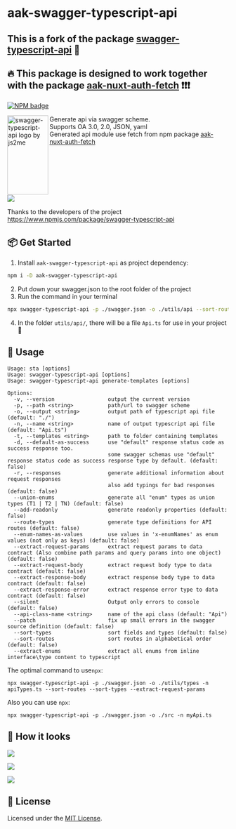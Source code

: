 # aak-swagger-typescript-api 
## This is a fork of the package [swagger-typescript-api](https://www.npmjs.com/package/swagger-typescript-api) 🔱

## 🔥 This package is designed to work together with the package [aak-nuxt-auth-fetch](https://www.npmjs.com/package/aak-nuxt-auth-fetch) ❗❗❗
 
[![NPM badge](https://img.shields.io/npm/v/aak-swagger-typescript-api.svg)](https://www.npmjs.com/package/aak-swagger-typescript-api) 

<img src="https://raw.githubusercontent.com/acacode/swagger-typescript-api/master/assets/swagger-typescript-api-logo.png" align="left"
     title="swagger-typescript-api logo by js2me" width="93" height="180">

Generate api via swagger scheme.  
Supports OA 3.0, 2.0, JSON, yaml  
Generated api module use fetch from npm package [aak-nuxt-auth-fetch](https://www.npmjs.com/package/aak-nuxt-auth-fetch)

<br>
<br>
<br>  
<br>  
<br>  

![](https://raw.githubusercontent.com/acacode/swagger-typescript-api/master/assets/components-converter-example.jpg)    

Thanks to the developers of the project https://www.npmjs.com/package/swagger-typescript-api

## 📦 Get Started

1. Install `aak-swagger-typescript-api` as project dependency:
```bash
npm i -D aak-swagger-typescript-api
```
2. Put down your swagger.json to the root folder of the project
3. Run the command in your terminal
```bash
npx swagger-typescript-api -p ./swagger.json -o ./utils/api --sort-routes --sort-types --extract-request-params
```
4. In the folder `utils/api/`, there will be a file `Api.ts` for use in your project 🤝

## 📄 Usage  

```muse
Usage: sta [options]
Usage: swagger-typescript-api [options]
Usage: swagger-typescript-api generate-templates [options]

Options:
  -v, --version                 output the current version
  -p, --path <string>           path/url to swagger scheme
  -o, --output <string>         output path of typescript api file (default: "./")
  -n, --name <string>           name of output typescript api file (default: "Api.ts")
  -t, --templates <string>      path to folder containing templates
  -d, --default-as-success      use "default" response status code as success response too.
                                some swagger schemas use "default" response status code as success response type by default. (default: false)
  -r, --responses               generate additional information about request responses
                                also add typings for bad responses (default: false)
  --union-enums                 generate all "enum" types as union types (T1 | T2 | TN) (default: false)
  --add-readonly                generate readonly properties (default: false)
  --route-types                 generate type definitions for API routes (default: false)
  --enum-names-as-values        use values in 'x-enumNames' as enum values (not only as keys) (default: false)
  --extract-request-params      extract request params to data contract (Also combine path params and query params into one object) (default: false)
  --extract-request-body        extract request body type to data contract (default: false)
  --extract-response-body       extract response body type to data contract (default: false)
  --extract-response-error      extract response error type to data contract (default: false)
  --silent                      Output only errors to console (default: false)
  --api-class-name <string>     name of the api class (default: "Api")
  --patch                       fix up small errors in the swagger source definition (default: false)
  --sort-types                  sort fields and types (default: false)
  --sort-routes                 sort routes in alphabetical order (default: false)
  --extract-enums               extract all enums from inline interface\type content to typescript 
```

The optimal command to use`npx`:
```
npx swagger-typescript-api -p ./swagger.json -o ./utils/types -n apiTypes.ts --sort-routes --sort-types --extract-request-params
```

Also you can use `npx`:  
```
npx swagger-typescript-api -p ./swagger.json -o ./src -n myApi.ts
```

## 🚀 How it looks  

![](https://raw.githubusercontent.com/acacode/swagger-typescript-api/master/assets/npx.gif)  

![](https://raw.githubusercontent.com/acacode/swagger-typescript-api/master/assets/auth-example.gif)  

![](https://raw.githubusercontent.com/acacode/swagger-typescript-api/master/assets/typings1.gif)  


## 📝 License  
Licensed under the [MIT License](https://github.com/Azirafel17/swagger-typescript-api/blob/master/LICENSE).
